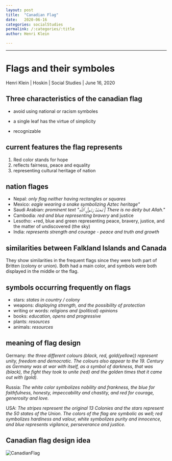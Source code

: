 ```yaml
---
layout: post
title:  "Canadian Flag"
date:   2020-06-16
categories: socialStudies
permalink: /:categories/:title
author: Henri Klein

---
```


---

# Flags and their symboles

Henri Klein | Hoskin | Social Studies | June 16, 2020

## Three characteristics of the canadian flag

-  avoid using national or racism symboles

- a single leaf has the virtue of simplicity

-  recognizable

## current features the flag represents

1. Red color  stands for hope
2. reflects fairness, peace and equality
3. representing cultural heritage of nation

## nation flages

+ Nepal: *only flag neither having rectangles or squares*
+ Mexico: *eagle wearing a snake symbolizing Aztec heritage"*
+ Saudi Arabian: *prominent text "مُحَمَّدٌ رَسُولُ ٱللَّٰهِ | There is no deity but Allah."*
+ Cambodia: *red and blue representing bravery* and justice
+ Lesotho: +red, blue and green representing peace, bravery, justice, and the matter of undiscovered (the sky)
+ India: *represents strength and courage - peace and truth and growth*

## similarities between Falkland Islands and Canada

They show similarities in the  frequent flags since they were both part of Britten (colony or union). Both had a main color, and symbols were both displayed in the middle or the flag.

## symbols occurring frequently on flags

+ stars: *states in country / colony*
+ weapons: *displaying strength, and the possibility of protection*
+ writing or words: *religions and (political) opinions*
+ books: *education, opens and progressive*
+ plants: *resources*
+ animals: *resources*

## meaning of flag design

Germany: *the three different colours (black, red, gold(yellow)) represent unity, freedom and democratic. The colours also appear to the 19. Century as Germany was at war with itself, as a symbol of darkness, that was (black), the fight they took to unite (red) and the golden times that it came out with (gold).*

Russia: *The white color symbolizes nobility and frankness, the blue for faithfulness, honesty, impeccability and chastity, and red for courage, generosity and love.*

USA: *The stripes represent the original 13 Colonies and the stars represent the 50 states of the Union. The colors of the flag are symbolic as well; red symbolizes hardiness and valour, white symbolizes purity and innocence, and blue represents vigilance, perseverance and justice.*



## Canadian flag design idea



![CanadianFlag](https://tva1.sinaimg.cn/large/007S8ZIlgy1gfuccbnazfj31ha0u0whp.jpg)